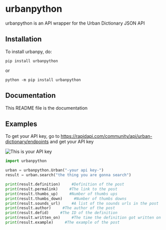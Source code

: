 # urbanpython

urbanpython is an API wrapper for the Urban Dictionary JSON API

## Installation

To install urbanpy, do:

``pip install urbanpython``

or

``python -m pip install urbanpython``

## Documentation

This README file is the documentation

## Examples

To get your API key, go to https://rapidapi.com/community/api/urban-dictionary/endpoints and get your API key

![This is your API key](https://i.imgur.com/E5jDohT.png)

```python
import urbanpython

urban = urbanpython.Urban("-your api key-")
result = urban.search("the thing you are gonna search")

print(result.definition)     #Definition of the post
print(result.permalink)     #The link to the post
print(result.thumbs_up)     #Number of thumbs ups
print(result.thumbs_down)     #Number of thumbs downs
print(result.sounds_url)     #A list of the sounds urls in the post
print(result.author)     #The author of the post
print(result.defid)     #The ID of the definition
print(result.written_on)     #The time the definition got written on
print(result.example)     #The example of the post

```
